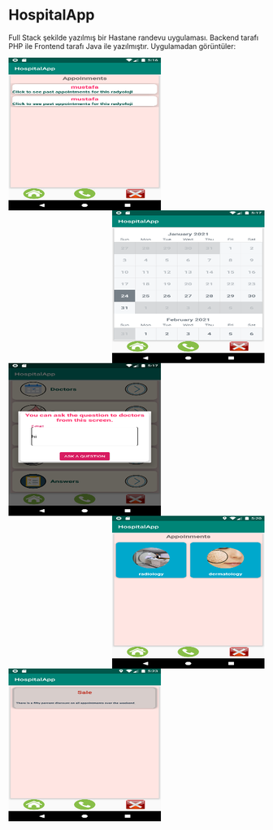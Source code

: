 # HospitalApp
Full Stack şekilde yazılmış bir Hastane randevu uygulaması. Backend tarafı PHP ile Frontend tarafı Java ile yazılmıştır. Uygulamadan görüntüler:

<img align="left"  src="https://github.com/mertakkara/HospitalApp/blob/master/Screenshot_1611508615.png" width="300" height="300">
<img align="right"  src="https://github.com/mertakkara/HospitalApp/blob/master/Screenshot_1611508623.png" width="300" height="300">
<img  align="left" src="https://github.com/mertakkara/HospitalApp/blob/master/Screenshot_1611508649.png" width="300" height="300">

<img align="right"  src="https://github.com/mertakkara/HospitalApp/blob/master/Screenshot_1611508855.png" width="300" height="300">

<img     src="https://github.com/mertakkara/HospitalApp/blob/master/Screenshot_1611509001.png" width="300" height="300">







